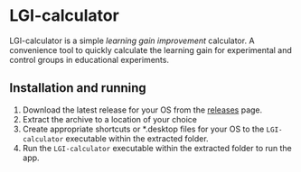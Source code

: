 # LGI-calculator

LGI-calculator is a simple *learning gain improvement* calculator. A convenience tool to quickly calculate the learning gain for experimental and control groups in educational experiments.

## Installation and running

1. Download the latest release for your OS from the [releases](https://github.com/morngrar/LGI-calculator/releases) page.
1. Extract the archive to a location of your choice
1. Create appropriate shortcuts or *.desktop files for your OS to the `LGI-calculator` executable within the extracted folder.
1. Run the `LGI-calculator` executable within the extracted folder to run the app.
